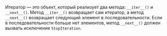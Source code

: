 Итератор — это объект, который реализует два метода: `__iter__()` и `__next__()`. Метод `__iter__()` возвращает сам итератор, а метод `__next__()` возвращает следующий элемент в последовательности. Если в последовательности больше нет элементов, метод `__next__()` должен вызвать исключение `StopIteration`.
```python

```